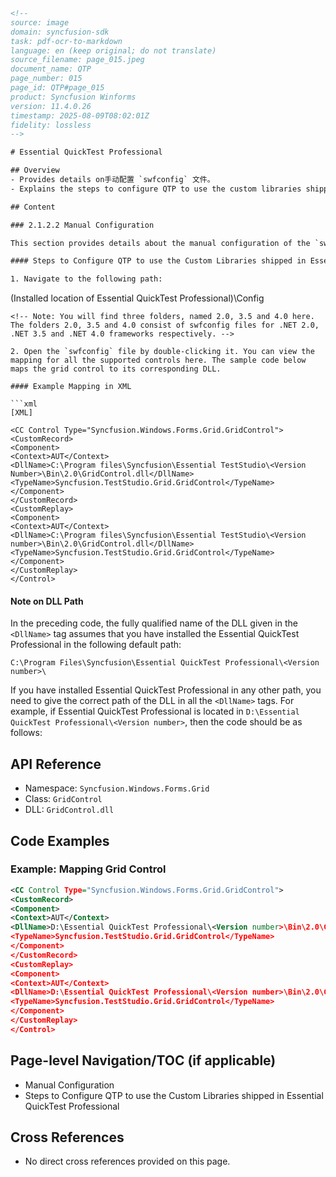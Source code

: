 ```html
<!-- 
source: image
domain: syncfusion-sdk
task: pdf-ocr-to-markdown
language: en (keep original; do not translate)
source_filename: page_015.jpeg
document_name: QTP
page_number: 015
page_id: QTP#page_015
product: Syncfusion Winforms
version: 11.4.0.26
timestamp: 2025-08-09T08:02:01Z
fidelity: lossless
-->

# Essential QuickTest Professional

## Overview
- Provides details on手动配置 `swfconfig` 文件。
- Explains the steps to configure QTP to use the custom libraries shipped with Essential QuickTest Professional.

## Content

### 2.1.2.2 Manual Configuration

This section provides details about the manual configuration of the `swfconfig` file.

#### Steps to Configure QTP to use the Custom Libraries shipped in Essential QuickTest Professional

1. Navigate to the following path:
   ```
   (Installed location of Essential QuickTest Professional)\Config
   ```
   <!-- Note: You will find three folders, named 2.0, 3.5 and 4.0 here. The folders 2.0, 3.5 and 4.0 consist of swfconfig files for .NET 2.0, .NET 3.5 and .NET 4.0 frameworks respectively. -->
   
2. Open the `swfconfig` file by double-clicking it. You can view the mapping for all the supported controls here. The sample code below maps the grid control to its corresponding DLL.

#### Example Mapping in XML

```xml
[XML]

<CC Control Type="Syncfusion.Windows.Forms.Grid.GridControl">
<CustomRecord>
<Component>
<Context>AUT</Context>
<DllName>C:\Program files\Syncfusion\Essential TestStudio\<Version Number>\Bin\2.0\GridControl.dll</DllName>
<TypeName>Syncfusion.TestStudio.Grid.GridControl</TypeName>
</Component>
</CustomRecord>
<CustomReplay>
<Component>
<Context>AUT</Context>
<DllName>C:\Program files\Syncfusion\Essential TestStudio\<Version number>\Bin\2.0\GridControl.dll</DllName>
<TypeName>Syncfusion.TestStudio.Grid.GridControl</TypeName>
</Component>
</CustomReplay>
</Control>
```

#### Note on DLL Path

In the preceding code, the fully qualified name of the DLL given in the `<DllName>` tag assumes that you have installed the Essential QuickTest Professional in the following default path:
```
C:\Program Files\Syncfusion\Essential QuickTest Professional\<Version number>\
```

If you have installed Essential QuickTest Professional in any other path, you need to give the correct path of the DLL in all the `<DllName>` tags. For example, if Essential QuickTest Professional is located in `D:\Essential QuickTest Professional\<Version number>`, then the code should be as follows:

## API Reference
- Namespace: `Syncfusion.Windows.Forms.Grid`
- Class: `GridControl`
- DLL: `GridControl.dll`

## Code Examples

### Example: Mapping Grid Control

```xml
<CC Control Type="Syncfusion.Windows.Forms.Grid.GridControl">
<CustomRecord>
<Component>
<Context>AUT</Context>
<DllName>D:\Essential QuickTest Professional\<Version number>\Bin\2.0\GridControl.dll</DllName>
<TypeName>Syncfusion.TestStudio.Grid.GridControl</TypeName>
</Component>
</CustomRecord>
<CustomReplay>
<Component>
<Context>AUT</Context>
<DllName>D:\Essential QuickTest Professional\<Version number>\Bin\2.0\GridControl.dll</DllName>
<TypeName>Syncfusion.TestStudio.Grid.GridControl</TypeName>
</Component>
</CustomReplay>
</Control>
```

## Page-level Navigation/TOC (if applicable)
- Manual Configuration
- Steps to Configure QTP to use the Custom Libraries shipped in Essential QuickTest Professional

## Cross References
- No direct cross references provided on this page.

<!-- tags: [Essential QuickTest Professional, Manual Configuration, swfconfig, QTP, custom libraries, .NET frameworks, Syncfusion, WinForms] keywords: [Manual Configuration, swfconfig file, QTP, custom libraries, .NET frameworks, Syncfusion, WinForms] -->
```